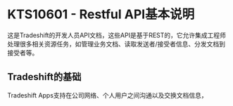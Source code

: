 # KTS10601 - Restful API基本说明

这是Tradeshift的开发人员API文档，这些API是基于REST的，它允许集成工程师处理很多相关资源任务，如管理业务文档、读取发送者/接受者信息、分发文档到接受者等。

## Tradeshift的基础

Tradeshift Apps支持在公司网络、个人用户之间沟通以及交换文档信息，

